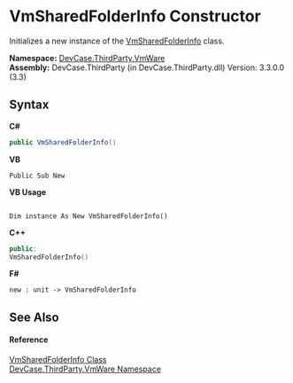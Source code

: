 # VmSharedFolderInfo Constructor 
 

Initializes a new instance of the <a href="T_DevCase_ThirdParty_VmWare_VmSharedFolderInfo">VmSharedFolderInfo</a> class.

**Namespace:**&nbsp;<a href="N_DevCase_ThirdParty_VmWare">DevCase.ThirdParty.VmWare</a><br />**Assembly:**&nbsp;DevCase.ThirdParty (in DevCase.ThirdParty.dll) Version: 3.3.0.0 (3.3)

## Syntax

**C#**<br />
``` C#
public VmSharedFolderInfo()
```

**VB**<br />
``` VB
Public Sub New
```

**VB Usage**<br />
``` VB Usage

Dim instance As New VmSharedFolderInfo()
```

**C++**<br />
``` C++
public:
VmSharedFolderInfo()
```

**F#**<br />
``` F#
new : unit -> VmSharedFolderInfo
```


## See Also


#### Reference
<a href="T_DevCase_ThirdParty_VmWare_VmSharedFolderInfo">VmSharedFolderInfo Class</a><br /><a href="N_DevCase_ThirdParty_VmWare">DevCase.ThirdParty.VmWare Namespace</a><br />